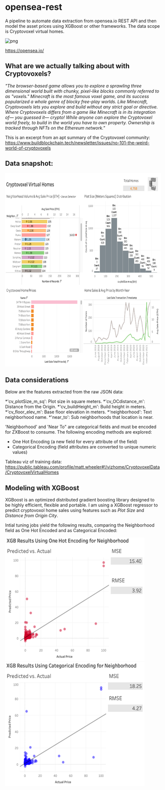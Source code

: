 # opensea-rest
A pipeline to automate data extraction from opensea.io REST API and then model the asset prices using XGBoost or other frameworks. The data scope is Cryptovoxel virtual homes.

![png](https://github.com/datavizhokie/opensea-rest/blob/main/opensea.png)

https://opensea.io/

## What are we actually talking about with Cryptovoxels?

*"The browser-based game allows you to explore a sprawling three dimensional world built with chunky, pixel-like blocks commonly referred to as "voxels." Minecraft is the most famous voxel game, and its success popularized a whole genre of blocky free-play worlds. Like Minecraft, Cryptovoxels lets you explore and build without any strict goal or directive. Where Cryptovoxels differs from a game like Minecraft is in its integration of— you guessed it— crypto! While anyone can explore the Cryptovoxel world freely, to build in the world you have to own property. Ownership is tracked through NFTs on the Ethereum network."*

This is an excerpt from an apt summary of the Cryptovoxel community: https://www.buildblockchain.tech/newsletter/issues/no-101-the-weird-world-of-cryptovoxels


## Data snapshot:

<img src="https://github.com/datavizhokie/opensea-rest/blob/main/tableau_viz.png" width="700" height="625">

## Data considerations

Below are the features extracted from the raw JSON data:

*'cv_plotSize_m_sq':  Plot size in square meters. 
*'cv_OCdistance_m':   Distance from the Origin. 
*'cv_buildHeight_m':  Build height in meters. 
*'cv_floor_elev_m':   Base floor elevation in meters. 
*'neighborhood':      Text neighborhood name. 
*'near_to':           Sub neighborhoods that location is near. 

'Neighborhood' and 'Near To" are categorical fields and must be encoded for ZXBoost to consume. The following encoding methods are explored:

* One Hot Encoding (a new field for every attribute of the field)
* Categorical Encoding (field attributes are converted to unique numeric values)

Tableau viz of training data: https://public.tableau.com/profile/matt.wheeler#!/vizhome/CryptovoxelData/CryptovoxelVirtualHomes

## Modeling with XGBoost

XGBoost is an optimized distributed gradient boosting library designed to be highly efficient, flexible and portable. I am using a XGBoost regressor to predict cryptovoxol home sales using features such as *Plot Size* and *Distance from Origin City*.

Intial tuning jobs yield the following results, comparing the Neighborhood field as One Hot Encoded and as Categorical Encoded:

<img src="https://github.com/datavizhokie/opensea-rest/blob/main/xgb_initial_1he.png" width="450" height="400">
<img src="https://github.com/datavizhokie/opensea-rest/blob/main/xgb_initial_cat_encode.png" width="450" height="400">
